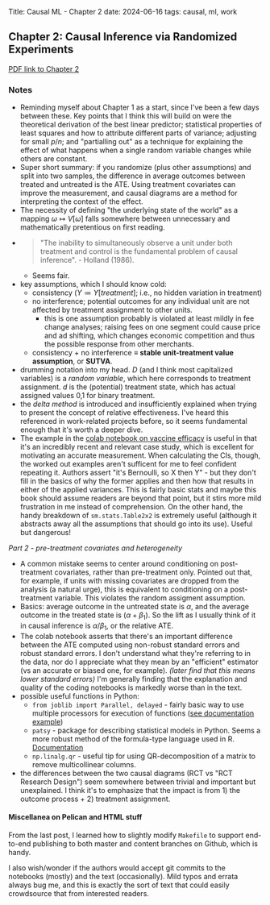 Title: Causal ML - Chapter 2
date: 2024-06-16
tags: causal, ml, work

## Chapter 2: Causal Inference via Randomized Experiments

[PDF link to Chapter 2](https://causalml-book.org/assets/chapters/CausalML_chap_2.pdf)

### Notes

* Reminding myself about Chapter 1 as a start, since I've been a few days between these. Key points that I think this will build on were the theoretical derivation of the best linear predictor; statistical properties of least squares and how to attribute different parts of variance; adjusting for small $p/n$; and "partialling out" as a technique for explaining the effect of what happens when a single random variable changes while others are constant.
* Super short summary: if you randomize (plus other assumptions) and split into two samples, the difference in average outcomes between treated and untreated is the ATE. Using treatment covariates can improve the measurement, and causal diagrams are a method for interpreting the context of the effect.
* The necessity of defining "the underlying state of the world" as a mapping $\omega \mapsto V[\omega]$ falls somewhere between unnecessary and mathematically pretentious on first reading. 
* > "The inability to simultaneously observe a unit under both treatment and control is the fundamental problem of causal inference". - Holland (1986).
    * Seems fair.
* key assumptions, which I should know cold:
    * consistency ($Y \coloneqq Y[treatment]$; i.e., no hidden variation in treatment)
    * no interference; potential outcomes for any individual unit are not affected by treatment assignment to other units. 
        * this is one assumption probably is violated at least mildly in fee change analyses; raising fees on one segment could cause price and ad shifting, which changes economic competition and thus the possible response from other merchants.
    * consistency + no interference $\equiv$ **stable unit-treatment value assumption**, or **SUTVA**.
* drumming notation into my head. $D$ (and I think most capitalized variables) is a *random variable*, which here corresponds to treatment assignment. $d$ is the (potential) treatment state, which has actual assigned values 0,1 for binary treatment. 
* the *delta method* is introduced and insufficiently explained when trying to present the concept of relative effectiveness. I've heard this referenced in work-related projects before, so it seems fundamental enough that it's worth a deeper dive.
* The example in the [colab notebook on vaccine efficacy](https://colab.research.google.com/github/CausalAIBook/MetricsMLNotebooks/blob/main/CM1/python-rct-vaccines.ipynb#scrollTo=g-wCDeWCkYem) is useful in that it's an incredibly recent and relevant case study, which is excellent for motivating an accurate measurement. When calculating the CIs, though, the worked out examples aren't sufficent for me to feel confident repeating it. Authors assert "it's Bernoulli, so X then Y" - but they don't fill in the basics of why the former applies and then how that results in either of the applied variances. This is fairly basic stats and maybe this book should assume readers are beyond that point, but it stirs more mild frustration in me instead of comprehension. On the other hand, the handy breakdown of `sm.stats.Table2x2` is extremely useful (although it abstracts away all the assumptions that should go into its use). Useful but dangerous! 

*Part 2 - pre-treatment covariates and heterogeneity*

* A common mistake seems to center around conditioning on post-treatment covariates, rather than pre-treatment only. Pointed out that, for example, if units with missing covariates are dropped from the analysis (a natural urge), this is equivalent to conditioning on a post-treatment variable. This violates the random assigment assumption.
* Basics: average outcome in the untreated state is $\alpha$, and the average outcome in the treated state is $(\alpha + \beta_1)$. So the lift as I usually think of it in causal inference is $\alpha/\beta_1$, or the relative ATE. 
* The colab notebook asserts that there's an important difference between the ATE computed using non-robust standard errors and robust standard errors. I don't understand what they're referring to in the data, nor do I appreciate what they mean by an "efficient" estimator (vs an accurate or biased one, for example). *(later find that this means lower standard errors)* I'm generally finding that the explanation and quality of the coding notebooks is markedly worse than in the text. 
* possible useful functions in Python:
    * `from joblib import Parallel, delayed` - fairly basic way to use multiple processors for execution of functions ([see documentation example](https://joblib.readthedocs.io/en/latest/parallel.html))
    * `patsy` - package for describing statistical models in Python. Seems a more robust method of the formula-type language used in R. [Documentation](https://patsy.readthedocs.io/en/latest/overview.html)
    * `np.linalg.qr` - useful tip for using QR-decomposition of a matrix to remove multicollinear columns.
* the differences between the two causal diagrams (RCT vs "RCT Research Design") seem somewhere between trivial and important but unexplained. I think it's to emphasize that the impact is from 1) the outcome process + 2) treatment assignment.

#### Miscellanea on Pelican and HTML stuff

From the last post, I learned how to slightly modify `Makefile` to support end-to-end publishing to both master and content branches on Github, which is handy.

I also wish/wonder if the authors would accept git commits to the notebooks (mostly) and the text (occasionally). Mild typos and errata always bug me, and this is exactly the sort of text that could easily crowdsource that from interested readers.